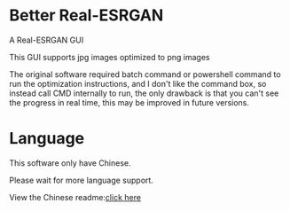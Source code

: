 # Better Real-ESRGAN

A Real-ESRGAN GUI

This GUI supports jpg images optimized to png images

The original software required batch command or powershell command to run the optimization instructions, and I don't like the command box, so instead call CMD internally to run, the only drawback is that you can't see the progress in real time, this may be improved in future versions.

# Language

This software only have Chinese.

Please wait for more language support.

View the Chinese readme:[click here](https://github.com/Adenx0/Better-Real-ESRGAN/blob/main/README_CN.md)
